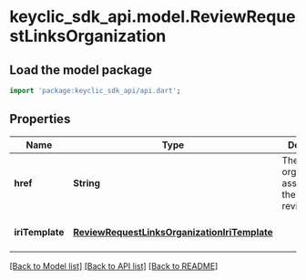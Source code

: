 # keyclic_sdk_api.model.ReviewRequestLinksOrganization

## Load the model package
```dart
import 'package:keyclic_sdk_api/api.dart';
```

## Properties
Name | Type | Description | Notes
------------ | ------------- | ------------- | -------------
**href** | **String** | The URI of the organization associated to the given reviewrequest. | [optional] [default to null]
**iriTemplate** | [**ReviewRequestLinksOrganizationIriTemplate**](ReviewRequestLinksOrganizationIriTemplate.md) |  | [optional] [default to null]

[[Back to Model list]](../README.md#documentation-for-models) [[Back to API list]](../README.md#documentation-for-api-endpoints) [[Back to README]](../README.md)


